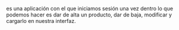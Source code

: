 es una aplicación con el que iniciamos sesión 
una vez dentro lo que podemos hacer es dar de alta un 
producto, dar de baja, modificar y cargarlo en nuestra
interfaz.
